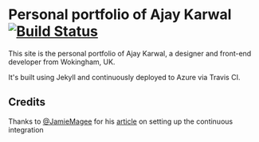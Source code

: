 # Personal portfolio of Ajay Karwal [![Build Status](https://travis-ci.org/ajaykarwal/portfolio.svg?branch=master)](https://travis-ci.org/ajaykarwal/portfolio)

This site is the personal portfolio of Ajay Karwal, a designer and front-end developer from Wokingham, UK.

It's built using Jekyll and continuously deployed to Azure via Travis CI.

## Credits

Thanks to [@JamieMagee](https://github.com/JamieMagee) for his [article](https://jamiemagee.co.uk/2015/03/31/continuous-deployment-jekyll-to-azure/) on setting up the continuous integration
